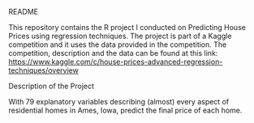 README 

This repository contains the R project I conducted on Predicting House Prices using regression techniques. The project is part of a Kaggle competition and it uses
the data provided in the competition. The competition, description and the data can be found at this link: https://www.kaggle.com/c/house-prices-advanced-regression-techniques/overview 

Description of the Project

With 79 explanatory variables describing (almost) every aspect of residential homes in Ames, Iowa, predict the final price of each home.
